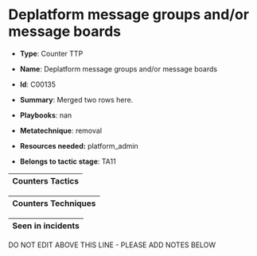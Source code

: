 # Deplatform message groups and/or message boards

* **Type**: Counter TTP

* **Name**: Deplatform message groups and/or message boards

* **Id**: C00135

* **Summary**: Merged two rows here. 

* **Playbooks**: nan

* **Metatechnique**: removal

* **Resources needed:** platform_admin

* **Belongs to tactic stage**: TA11


| Counters Tactics |
| ---------------- |



| Counters Techniques |
| ------------------- |



| Seen in incidents |
| ----------------- |

DO NOT EDIT ABOVE THIS LINE - PLEASE ADD NOTES BELOW
